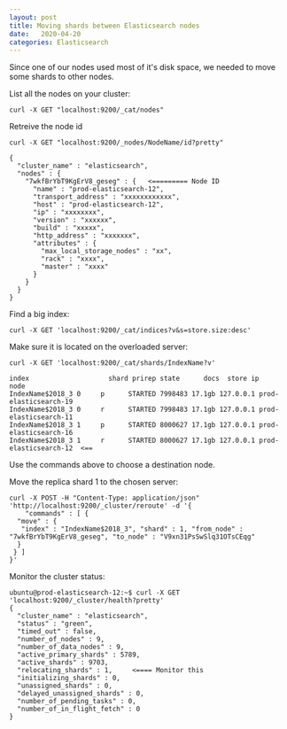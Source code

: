 ```yaml
---
layout: post
title: Moving shards between Elasticsearch nodes
date:   2020-04-20
categories: Elasticsearch
---
```


Since one of our nodes used most of it's disk space, we needed to move some shards to other nodes.

List all the nodes on your cluster:
```
curl -X GET "localhost:9200/_cat/nodes"
```

Retreive the node id
``` 
curl -X GET "localhost:9200/_nodes/NodeName/id?pretty"

{
  "cluster_name" : "elasticsearch",
  "nodes" : {
    "7wkfBrYbT9KgErV8_geseg" : {   <========= Node ID
      "name" : "prod-elasticsearch-12",
      "transport_address" : "xxxxxxxxxxxx",
      "host" : "prod-elasticsearch-12",
      "ip" : "xxxxxxxx",
      "version" : "xxxxxx",
      "build" : "xxxxx",
      "http_address" : "xxxxxxx",
      "attributes" : {
        "max_local_storage_nodes" : "xx",
        "rack" : "xxxx", 
        "master" : "xxxx"
      } 
    }
  }
}
```

Find a big index:
```
curl -X GET 'localhost:9200/_cat/indices?v&s=store.size:desc'
```

Make sure it is located on the overloaded server:
```
curl -X GET 'localhost:9200/_cat/shards/IndexName?v'

index                    shard prirep state      docs  store ip        node                  
IndexName$2018_3 0     p      STARTED 7998483 17.1gb 127.0.0.1 prod-elasticsearch-19 
IndexName$2018_3 0     r      STARTED 7998483 17.1gb 127.0.0.1 prod-elasticsearch-11 
IndexName$2018_3 1     p      STARTED 8000627 17.1gb 127.0.0.1 prod-elasticsearch-16 
IndexName$2018_3 1     r      STARTED 8000627 17.1gb 127.0.0.1 prod-elasticsearch-12  <==

```

Use the commands above to choose a destination node.

Move the replica shard 1 to the chosen server:
```
curl -X POST -H "Content-Type: application/json" 'http://localhost:9200/_cluster/reroute' -d '{
    "commands" : [ {
  "move" : {
   "index" : "IndexName$2018_3", "shard" : 1, "from_node" : "7wkfBrYbT9KgErV8_geseg", "to_node" : "V9xn31PsSwSlq31OTsCEqg"
  }
 } ]
}'
```

Monitor the cluster status:
```
ubuntu@prod-elasticsearch-12:~$ curl -X GET 'localhost:9200/_cluster/health?pretty'
{
  "cluster_name" : "elasticsearch",
  "status" : "green",
  "timed_out" : false,
  "number_of_nodes" : 9,
  "number_of_data_nodes" : 9,
  "active_primary_shards" : 5789,
  "active_shards" : 9703,
  "relocating_shards" : 1,     <==== Monitor this 
  "initializing_shards" : 0,
  "unassigned_shards" : 0,
  "delayed_unassigned_shards" : 0,
  "number_of_pending_tasks" : 0,
  "number_of_in_flight_fetch" : 0
}
```

